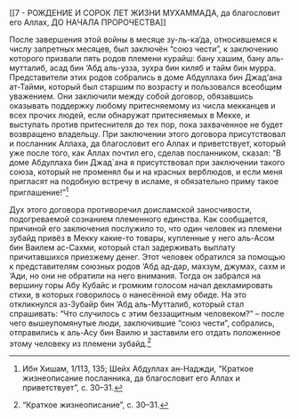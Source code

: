 [[7 - РОЖДЕНИЕ И СОРОК ЛЕТ ЖИЗНИ МУХАММАДА, да благословит его Аллах, ДО НАЧАЛА ПРОРОЧЕСТВА]]

После завершения этой войны в месяце зу-ль-ка‘да, относившемся к числу запретных месяцев, был заключён “союз чести”, к заключению которого призвали пять родов племени курайш: бану хашим, бану аль-мутталиб, асад бин ‘Абд аль-узза, зухра бин киляб и тайм бин мурра. Представители этих родов собрались в доме Абдуллаха бин Джад‘ана ат-Тайми, который был старшим по возрасту и пользовался всеобщим уважением. Они заключили между собой договор, обязавшись оказывать поддержку любому притесняемому из числа мекканцев и всех прочих людей, если обнаружат притесняемых в Мекке, и выступать против притеснителя до тех пор, пока захваченное не будет возвращено владельцу. При заключении этого договора присутствовал и посланник Аллаха, да благословит его Аллах и приветствует, который уже после того, как Аллах почтил его, сделав посланником, сказал: “В доме Абдуллаха бин Джад`ана я присутствовал при заключении такого союза, который не променял бы и на красных верблюдов, и если меня пригласят на подобную встречу в исламе, я обязательно приму такое приглашение!”[^1]

Дух этого договора противоречил доисламской заносчивости, подогреваемой сознанием племенного единства. Как сообщается, причиной его заключения послужило то, что один человек из племени зубайд привёз в Мекку какие-то товары, купленные у него аль-Асом бин Ваилем ас-Сахми, который стал задерживать выплату причитавшихся приезжему денег. Этот человек обратился за помощью к представителям союзных родов ‘Абд ад-дар, махзум, джумах, сахм и ‘Ади, но они не обратили на него внимания. Тогда он забрался на вершину горы Абу Кубайс и громким голосом начал декламировать стихи, в которых говорилось о нанесённой ему обиде. На это откликнулся аз-Зубайр бин ‘Абд аль-Мутталиб, который стал спрашивать: “Что случилось с этим беззащитным человеком?” – после чего вышеупомянутые люди, заключившие “союз чести”, собрались, отправились к аль-Асу бин Ваилю и заставили его отдать положенное этому человеку из племени зубайд.[^2]

[^1]: Ибн Хишам, 1/113, 135; Шейх Абдуллах ан-Наджди, “Краткое жизнеописание посланника, да благословит его Аллах и приветствует”, с. 30–31.

[^2]: “Краткое жизнеописание”, с. 30–31.

